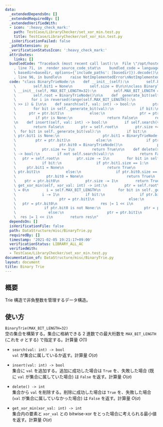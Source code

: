 ```yaml
---
data:
  _extendedDependsOn: []
  _extendedRequiredBy: []
  _extendedVerifiedWith:
  - icon: ':heavy_check_mark:'
    path: TestCase/LibraryChecker/set_xor_min.test.py
    title: TestCase/LibraryChecker/set_xor_min.test.py
  _isVerificationFailed: false
  _pathExtension: py
  _verificationStatusIcon: ':heavy_check_mark:'
  attributes:
    links: []
  bundledCode: "Traceback (most recent call last):\n  File \"/opt/hostedtoolcache/Python/3.9.2/x64/lib/python3.9/site-packages/onlinejudge_verify/documentation/build.py\"\
    , line 71, in _render_source_code_stat\n    bundled_code = language.bundle(stat.path,\
    \ basedir=basedir, options={'include_paths': [basedir]}).decode()\n  File \"/opt/hostedtoolcache/Python/3.9.2/x64/lib/python3.9/site-packages/onlinejudge_verify/languages/python.py\"\
    , line 96, in bundle\n    raise NotImplementedError\nNotImplementedError\n"
  code: "class BinaryTrieNode:\n    def __init__(self):\n        self.bit0 = None\n\
    \        self.bit1 = None\n        self.size = 0\n\n\nclass BinaryTrie:\n    def\
    \ __init__(self, MAX_BIT_LENGTH=32):\n        self.MAX_BIT_LENGTH = MAX_BIT_LENGTH\n\
    \        self.root = BinaryTrieNode()\n\n    def _generate_bit(self, val):\n \
    \       for i in reversed(range(self.MAX_BIT_LENGTH)):\n            yield (val\
    \ >> i) & 1\n\n    def search(self, val: int) -> bool:\n        ptr = self.root\n\
    \        for bit in self._generate_bit(val):\n            if bit:\n          \
    \      ptr = ptr.bit1\n            else:\n                ptr = ptr.bit0\n   \
    \         if ptr is None:\n                return False\n        return True\n\
    \n    def insert(self, val: int) -> bool:\n        if self.search(val):\n    \
    \        return False\n        ptr = self.root\n        ptr.size += 1\n      \
    \  for bit in self._generate_bit(val):\n            if bit:\n                if\
    \ ptr.bit1 is None:\n                    ptr.bit1 = BinaryTrieNode()\n       \
    \         ptr = ptr.bit1\n            else:\n                if ptr.bit0 is None:\n\
    \                    ptr.bit0 = BinaryTrieNode()\n                ptr = ptr.bit0\n\
    \            ptr.size += 1\n        return True\n\n    def delete(self, val: int)\
    \ -> bool:\n        if not self.search(val):\n            return False\n     \
    \   ptr = self.root\n        ptr.size -= 1\n        for bit in self._generate_bit(val):\n\
    \            if bit:\n                if ptr.bit1.size == 1:\n               \
    \     ptr.bit1 = None\n                    return True\n                ptr =\
    \ ptr.bit1\n            else:\n                if ptr.bit0.size == 1:\n      \
    \              ptr.bit0 = None\n                    return True\n            \
    \    ptr = ptr.bit0\n            ptr.size -= 1\n        return True\n\n    def\
    \ get_xor_min(self, xor_val: int) -> int:\n        ptr = self.root\n        res\
    \ = 0\n        i = self.MAX_BIT_LENGTH\n        for bit in self._generate_bit(xor_val):\n\
    \            i -= 1\n            if bit:\n                if ptr.bit1 is not None:\n\
    \                    ptr = ptr.bit1\n                else:\n                 \
    \   ptr = ptr.bit0\n                    res |= 1 << i\n            else:\n   \
    \             if ptr.bit0 is not None:\n                    ptr = ptr.bit0\n \
    \               else:\n                    ptr = ptr.bit1\n                  \
    \  res |= 1 << i\n        return res\n"
  dependsOn: []
  isVerificationFile: false
  path: DataStructure/misc/BinaryTrie.py
  requiredBy: []
  timestamp: '2021-02-05 19:21:17+09:00'
  verificationStatus: LIBRARY_ALL_AC
  verifiedWith:
  - TestCase/LibraryChecker/set_xor_min.test.py
documentation_of: DataStructure/misc/BinaryTrie.py
layout: document
title: Binary Trie
---
```


## 概要
Trie 構造で非負整数を管理するデータ構造。

## 使い方
`BinaryTrie(MAX_BIT_LENGTH=32)`  
空の集合を構築する。集合に格納できる 2 進数での最大桁数を `MAX_BIT_LENGTH` (これを $\sigma$ とする) で指定する。計算量 $O(1)$

- `search(val: int) -> bool`  
`val` が集合に属しているか返す。計算量 $O(\sigma)$

- `insert(val: int) -> bool`  
集合に `val` を追加する。追加に成功した場合は `True` を、失敗した場合 (既に `val` が集合に属していた場合) は `False` を返す。計算量 $O(\sigma)$

- `delete() -> int`  
集合から `val` を削除する。削除に成功した場合は `True` を、失敗した場合 (`val` が集合に属していなかった場合) は `False` を返す。計算量 $O(\sigma)$

- `get_xor_min(xor_val: int) -> int`  
集合内の要素と `xor_val` との bitwise-xor をとった場合に考えられる最小値を返す。計算量 $O(\sigma)$
